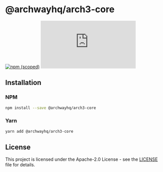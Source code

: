 # @archwayhq/arch3-core

[![npm (scoped)](https://img.shields.io/npm/v/@archwayhq/arch3-core)](https://www.npmjs.com/package/@archwayhq/arch3-core) [![License](https://img.shields.io/github/license/archway-network/arch3.js?label=License&logo=opensourceinitiative&logoColor=white&color=informational)](https://opensource.org/licenses/Apache-2.0)

## Installation

### NPM

```sh
npm install --save @archwayhq/arch3-core
```

### Yarn

```sh
yarn add @archwayhq/arch3-core
```

## License

This project is licensed under the Apache-2.0 License - see the [LICENSE](https://github.com/archway-network/arch3.js/blob/main/packages/arch3-core/LICENSE) file for details.
